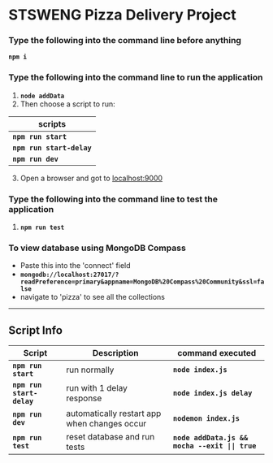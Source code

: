 # STSWENG Pizza Delivery Project
### Type the following into the command line before anything
**`npm i`**
### Type the following into the command line to run the application
1. **`node addData`**
2. Then choose a script to run:

| scripts                   |
| ------------------------- |
| **`npm run start`**       |
| **`npm run start-delay`** |
| **`npm run dev`**         |

3. Open a browser and got to [localhost:9000](http://localhost:9000)

### Type the following into the command line to test the application
1. **`npm run test`**

### To view database using MongoDB Compass
-   Paste this into the 'connect' field
-   **`mongodb://localhost:27017/?readPreference=primary&appname=MongoDB%20Compass%20Community&ssl=false`**
-   navigate to 'pizza' to see all the collections

---

## Script Info
| Script                    | Description                                  | command executed                                |
| ------------------------- | -------------------------------------------- | ----------------------------------------------- |
| **`npm run start`**       | run normally                                 | **`node index.js`**                             |
| **`npm run start-delay`** | run with 1 delay response                    | **`node index.js delay`**                       |
| **`npm run dev`**         | automatically restart app when changes occur | **`nodemon index.js`**                          |
| **`npm run test`**        | reset database and run tests                 | **`node addData.js && mocha --exit \|\| true`** |
